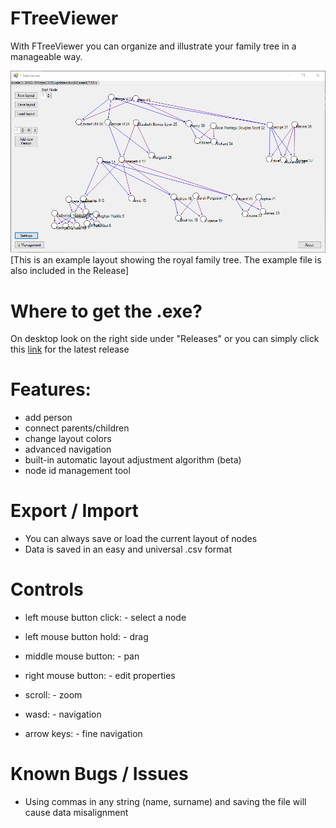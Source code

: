 # FTreeViewer
With FTreeViewer you can organize and illustrate your family tree in a manageable way.

![screenshot 1.0.0](/screenshots/Screenshot-1.0.0.png?raw=true "1.0.0")
[This is an example layout showing the royal family tree. The example file is also included in the Release]

# Where to get the .exe?
On desktop look on the right side under "Releases" or you can simply click this [link](https://github.com/BruhBruhDev/FTreeViewer/releases/latest) for the latest release

# Features:
- add person
- connect parents/children
- change layout colors
- advanced navigation
- built-in automatic layout adjustment algorithm (beta)
- node id management tool

# Export / Import
- You can always save or load the current layout of nodes
- Data is saved in an easy and universal .csv format

# Controls

- left mouse button click: - select a node
- left mouse button hold: - drag
- middle mouse button: - pan
- right mouse button: - edit properties
- scroll: - zoom

- wasd: - navigation
- arrow keys: - fine navigation

# Known Bugs / Issues
- Using commas in any string (name, surname) and saving the file will cause data misalignment
